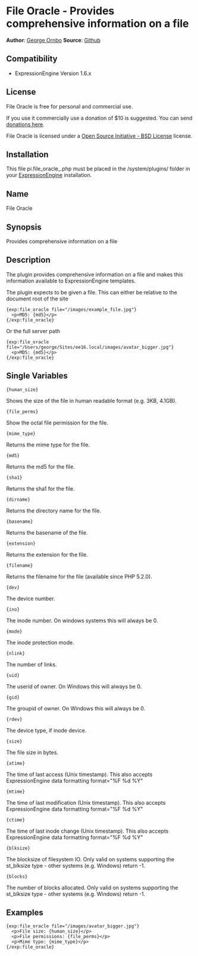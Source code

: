 # File Oracle - Provides comprehensive information on a file

**Author**: [George Ornbo][]
**Source**: [Github][]

## Compatibility

* ExpressionEngine Version 1.6.x

## License

File Oracle is free for personal and commercial use. 

If you use it commercially use a donation of $10 is suggested. You can send [donations here](http://pledgie.com/campaigns/6976). 

File Oracle is licensed under a [Open Source Initiative - BSD License][] license.

## Installation

This file pi.file_oracle_.php must be placed in the /system/plugins/ folder in your [ExpressionEngine][] installation.

## Name

File Oracle

## Synopsis

Provides comprehensive information on a file

## Description

The plugin provides comprehensive information on a file and makes this information available to ExpressionEngine templates. 

The plugin expects to be given a file. This can either be relative to the document root of the site

    {exp:file_oracle file="/images/example_file.jpg"}
      <p>MD5: {md5}</p>
    {/exp:file_oracle}

Or the full server path

    {exp:file_oracle file="/Users/george/Sites/ee16.local/images/avatar_bigger.jpg"}
      <p>MD5: {md5}</p>
    {/exp:file_oracle}
	
## Single Variables

    {human_size}
  
Shows the size of the file in human readable format (e.g. 3KB, 4.1GB).

    {file_perms}
  
Show the octal file permission for the file.

    {mime_type}
  
Returns the mime type for the file.

    {md5}

Returns the md5 for the file.

    {sha1}
  
Returns the sha1 for the file.

    {dirname}
  
Returns the directory name for the file.

    {basename}
  
Returns the basename of the file.

    {extension}
  
Returns the extension for the file.

    {filename}
  
Returns the filename for the file (available since PHP 5.2.0).

    {dev}
  
The device number.

    {ino}
  
The inode number. On windows systems this will always be 0.

    {mode}
  
The inode protection mode.

    {nlink}
  
The number of links.

    {uid}
  
The userid of owner. On Windows this will always be 0.

    {gid}

The groupid of owner. On Windows this will always be 0.

    {rdev}
  
The device type, if inode device.

    {size}
  
The file size in bytes.

    {atime}
  
The time of last access (Unix timestamp). This also accepts ExpressionEngine data formatting format="%F %d %Y"

    {mtime}
  
The time of last modification (Unix timestamp). This also accepts ExpressionEngine data formatting format="%F %d %Y"

    {ctime}

The time of last inode change (Unix timestamp). This also accepts ExpressionEngine data formatting format="%F %d %Y"

    {blksize}

The blocksize of filesystem IO. Only valid on systems supporting the st_blksize type - other systems (e.g. Windows) return -1.

    {blocks}

The number of blocks allocated. Only valid on systems supporting the st_blksize type - other systems (e.g. Windows) return -1.

	
## Examples

    {exp:file_oracle file="/images/avatar_bigger.jpg"}
      <p>File size: {human_size}</p>
      <p>File permissions: {file_perms}</p>
      <p>Mime type: {mime_type}</p>
    {/exp:file_oracle}

[George Ornbo]: http://shapeshed.com/
[Github]: http://github.com/shapeshed/file_oracle.ee_addon
[ExpressionEngine]:http://www.expressionengine.com/index.php?affiliate=shapeshed
[Open Source Initiative - BSD License]: http://opensource.org/licenses/bsd-license.php